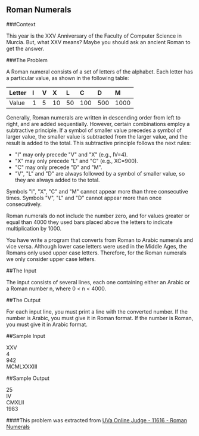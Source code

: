 Roman Numerals
---

###Context

This year is the XXV Anniversary of the Faculty of Computer Science in Murcia. But, what XXV means? Maybe you should ask an ancient Roman to get the answer.

###The Problem

A Roman numeral consists of a set of letters of the alphabet. Each letter has a particular value, as shown in the following table:

| Letter | I | V | X  | L  | C   | D   | M    |
| ------ |:--|:--|:---|:---|:----|:----|:-----|
| Value  | 1 | 5 | 10 | 50 | 100 | 500 | 1000 |

Generally, Roman numerals are written in descending order from left to right, and are added sequentially. However, certain combinations employ a subtractive principle. If a symbol of smaller value precedes a symbol of larger value, the smaller value is subtracted from the larger value, and the result is added to the total. This subtractive principle follows the next rules:

* "I" may only precede "V" and "X" (e.g., IV=4).
* "X" may only precede "L" and "C" (e.g., XC=900).
* "C" may only precede "D" and "M".
* "V", "L" and "D" are always followed by a symbol of smaller value, so they are always added to the total.

Symbols "I", "X", "C" and "M" cannot appear more than three consecutive times. Symbols "V", "L" and "D" cannot appear more than once consecutively.

Roman numerals do not include the number zero, and for values greater or equal than 4000 they used bars placed above the letters to indicate multiplication by 1000.

You have write a program that converts from Roman to Arabic numerals and vice versa. Although lower case letters were used in the Middle Ages, the Romans only used upper case letters. Therefore, for the Roman numerals we only consider upper case letters.

##The Input

The input consists of several lines, each one containing either an Arabic or a Roman number n, where 0 < n < 4000.

##The Output

For each input line, you must print a line with the converted number. If the number is Arabic, you must give it in Roman format. If the number is Roman, you must give it in Arabic format.

##Sample Input

XXV  
4  
942  
MCMLXXXIII  

##Sample Output

25  
IV  
CMXLII  
1983  


####This problem was extracted from [UVa Online Judge - 11616 - Roman Numerals](http://uva.onlinejudge.org/index.php?option=com_onlinejudge&Itemid=8&page=show_problem&problem=2663)